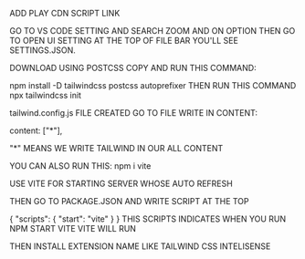 ADD PLAY CDN SCRIPT LINK

GO TO VS CODE SETTING AND SEARCH ZOOM AND ON OPTION THEN GO TO OPEN UI SETTING AT THE TOP OF FILE BAR YOU'LL SEE SETTINGS.JSON.

DOWNLOAD USING POSTCSS COPY AND RUN THIS COMMAND:

npm install -D tailwindcss postcss autoprefixer 
THEN RUN THIS COMMAND
npx tailwindcss init 

tailwind.config.js FILE CREATED GO TO FILE WRITE IN CONTENT:

content: ["*"],    

"*" MEANS WE WRITE TAILWIND IN OUR ALL CONTENT 

YOU CAN ALSO RUN THIS:
npm i vite 

USE VITE FOR STARTING SERVER WHOSE AUTO REFRESH

THEN GO TO PACKAGE.JSON AND WRITE SCRIPT AT THE TOP

{
  "scripts": {
    "start": "vite"
  }
}
THIS SCRIPTS INDICATES WHEN YOU RUN NPM START VITE VITE WILL RUN

THEN INSTALL EXTENSION NAME LIKE TAILWIND CSS INTELISENSE 




